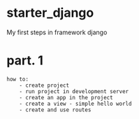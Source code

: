 # starter_django
My first steps in framework django

# part. 1
    how to: 
        - create project
        - run project in development server
        - create an app in the project
        - create a view - simple hello world
        - create and use routes
